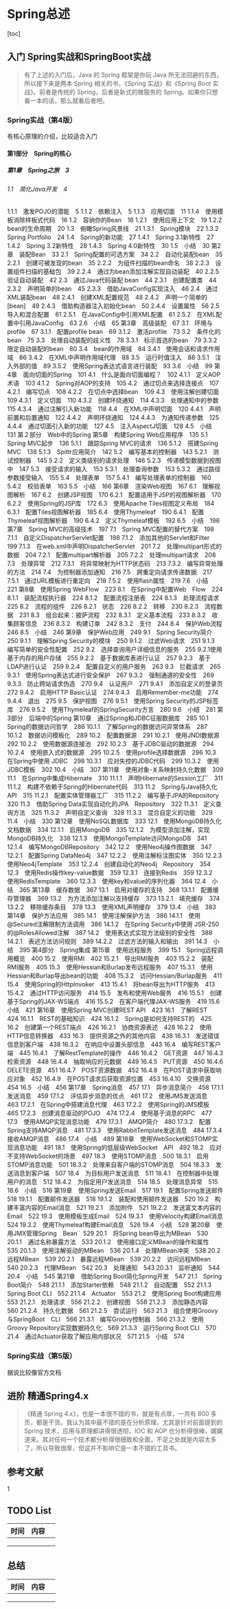 # Spring总述

[toc]

## 入门  Spring实战和SpringBoot实战

> 有了上述的入门后，Java 的 Spring 框架是你玩 Java 所无法回避的东西，所以接下来是两本 Spring 相关的书，《Spring 实战》和《Spring Boot 实战》。前者是传统的 Spring，后者是新式的微服务的 Spring。如果你只想看一本的话，那么就看后者吧。

### Spring实战（第4版）

有核心原理的介绍，比较适合入门

#### 第1部分　Spring的核心

##### 第1章　Spring之旅　3

###### 1.1　简化Java开发　4

1.1.1　激发POJO的潜能　5
1.1.2　依赖注入　5
1.1.3　应用切面　11
1.1.4　使用模板消除样板式代码　16
1.2　容纳你的Bean　18
1.2.1　使用应用上下文　19
1.2.2　bean的生命周期　20
1.3　俯瞰Spring风景线　21
1.3.1　Spring模块　22
1.3.2　Spring Portfolio　24
1.4　Spring的新功能　27
1.4.1　Spring 3.1新特性　27
1.4.2　Spring 3.2新特性　28
1.4.3　Spring 4.0新特性　30
1.5　小结　30
第2章　装配Bean　33
2.1　Spring配置的可选方案　34
2.2　自动化装配bean　35
2.2.1　创建可被发现的bean　35
2.2.2　为组件扫描的bean命名　38
2.2.3　设置组件扫描的基础包　39
2.2.4　通过为bean添加注解实现自动装配　40
2.2.5　验证自动装配　42
2.3　通过Java代码装配
bean　44
2.3.1　创建配置类　44
2.3.2　声明简单的bean　45
2.3.3　借助JavaConfig实现注入　46
2.4　通过XML装配bean　48
2.4.1　创建XML配置规范　48
2.4.2　声明一个简单的
[bean]　49
2.4.3　借助构造器注入初始化bean　50
2.4.4　设置属性　56
2.5　导入和混合配置　61
2.5.1　在JavaConfig中引用XML配置　61
2.5.2　在XML配置中引用JavaConfig　63
2.6　小结　65
第3章　高级装配　67
3.1　环境与profile　67
3.1.1　配置profile bean　69
3.1.2　激活profile　73
3.2　条件化的bean　75
3.3　处理自动装配的歧义性　78
3.3.1　标示首选的bean　79
3.3.2　限定自动装配的bean　80
3.4　bean的作用域　84
3.4.1　使用会话和请求作用域　86
3.4.2　在XML中声明作用域代理　88
3.5　运行时值注入　88
3.5.1　注入外部的值　89
3.5.2　使用Spring表达式语言进行装配　93
3.6　小结　99
第4章　面向切面的Spring　101
4.1　什么是面向切面编程？　102
4.1.1　定义AOP术语　103
4.1.2　Spring对AOP的支持　105
4.2　通过切点来选择连接点　107
4.2.1　编写切点　108
4.2.2　在切点中选择bean　109
4.3　使用注解创建切面　109
4.3.1　定义切面　110
4.3.2　创建环绕通知　114
4.3.3　处理通知中的参数　115
4.3.4　通过注解引入新功能　118
4.4　在XML中声明切面　120
4.4.1　声明前置和后置通知　122
4.4.2　声明环绕通知　124
4.4.3　为通知传递参数　125
4.4.4　通过切面引入新的功能　127
4.5　注入AspectJ切面　128
4.5　小结　131
第２部分　Web中的Spring
第5章　构建Spring Web应用程序　135
5.1　Spring MVC起步　136
5.1.1　跟踪Spring MVC的请求　136
5.1.2　搭建Spring MVC　138
5.1.3　Spittr应用简介　142
5.2　编写基本的控制器　143
5.2.1　测试控制器　145
5.2.2　定义类级别的请求处理　146
5.2.3　传递模型数据到视图中　147
5.3　接受请求的输入　153
5.3.1　处理查询参数　153
5.3.2　通过路径参数接受输入　155
5.4　处理表单　157
5.4.1　编写处理表单的控制器　160
5.4.2　校验表单　163
5.5　小结　166
第6章　渲染Web视图　167
6.1　理解视图解析　167
6.2　创建JSP视图　170
6.2.1　配置适用于JSP的视图解析器　170
6.2.2　使用Spring的JSP库　172
6.3　使用Apache Tiles视图定义布局　184
6.3.1　配置Tiles视图解析器　185
6.4　使用Thymeleaf　190
6.4.1　配置Thymeleaf视图解析器　190
6.4.2　定义Thymeleaf模板　192
6.5　小结　196
第7章　Spring MVC的高级技术　197
7.1　Spring MVC配置的替代方案　198
7.1.1　自定义DispatcherServlet配置　198
7.1.2　添加其他的Servlet和Filter　199
7.1.3　在web.xml中声明DispatcherServlet　201
7.2　处理multipart形式的数据　204
7.2.1　配置multipart解析器　205
7.2.2　处理multipart请求　208
7.3　处理异常　212
7.3.1　将异常映射为HTTP状态码　213
7.3.2　编写异常处理的方法　214
7.4　为控制器添加通知　216
7.5　跨重定向请求传递数据　217
7.5.1　通过URL模板进行重定向　218
7.5.2　使用flash属性　219
7.6　小结　221
第8章　使用Spring WebFlow　223
8.1　在Spring中配置Web　Flow　224
8.1.1　装配流程执行器　224
8.1.2　配置流程注册表　224
8.1.3　处理流程请求　225
8.2　流程的组件　226
8.2.1　状态　226
8.2.2　转移　230
8.2.3　流程数据　231
8.3　组合起来：披萨流程　232
8.3.1　定义基本流程　233
8.3.2　收集顾客信息　236
8.3.2　构建订单　242
8.3.2　支付　244
8.4　保护Web流程　246
8.5　小结　246
第9章　保护Web应用　249
9.1　Spring Security简介　250
9.1.1　理解Spring Security的模块　250
9.1.2　过滤Web请求　251
9.1.3　编写简单的安全性配置　252
9.2　选择查询用户详细信息的服务　255
9.2.1使用基于内存的用户存储　255
9.2.2　基于数据库表进行认证　257
9.2.3　基于LDAP进行认证　259
9.2.4　配置自定义的用户服务　263
9.3　拦截请求　265
9.3.1　使用Spring表达式进行安全保护　267
9.3.2　强制通道的安全性　269
9.3.3　防止跨站请求伪造　270
9.4　认证用户　271
9.4.1　添加自定义的登录页　272
9.4.2　启用HTTP Basic认证　274
9.4.3　启用Remember-me功能　274
9.4.4　退出　275
9.5　保护视图　276
9.5.1　使用Spring Security的JSP标签库　276
9.5.2　使用Thymeleaf的SpringSecurity方言　280
9.6　小结　281
第3部分　后端中的Spring
第10章　通过Spring和JDBC征服数据库　285
10.1　Spring的数据访问哲学　286
10.1.1　了解Spring的数据访问异常体系　287
10.1.2　数据访问模板化　289
10.2　配置数据源　291
10.2.1　使用JNDI数据源　292
10.2.2　使用数据源连接池　292
10.2.3　基于JDBC驱动的数据源　294
10.2.4　使用嵌入式的数据源　295
10.2.5　使用profile选择数据源　296
10.3　在Spring中使用
JDBC　298
10.3.1　应对失控的JDBC代码　299
10.3.2　使用JDBC模板　302
10.4　小结　307
第11章　使用对象-关系映射持久化数据　309
11.1　在Spring中集成Hibernate　310
11.1.1　声明Hibernate的Session工厂　311
11.1.2　构建不依赖于Spring的Hibernate代码　313
11.2　Spring与Java持久化API　315
11.2.1　配置实体管理器工厂　315
11.2.2　编写基于JPA的Repository　320
11.3　借助Spring Data实现自动化的JPA　Repository　322
11.3.1　定义查询方法　325
11.3.2　声明自定义查询　328
11.3.3　混合自定义的功能　329
11.4　小结　330
第12章　使用NoSQL数据库　333
12.1　使用MongoDB持久化文档数据　334
12.1.1　启用MongoDB　335
12.1.2　为模型添加注解，实现MongoDB持久化　338
12.1.3　使用MongoTemplate访问MongoDB　341
12.1.4　编写MongoDBRepository　342
12.2　使用Neo4j操作图数据　347
12.2.1　配置Spring DataNeo4j　347
12.2.2　使用注解标注图实体　350
12.2.3　使用Neo4jTemplate　353
12.2.4　创建自动化的Neo4j　Repository　354
12.3　使用Redis操作key-value数据　359
12.3.1　连接到Redis　359
12.3.2　使用RedisTemplate　360
12.3.3　使用key和value的序列化器　364
12.4　小结　365
第13章　缓存数据　367
13.1　启用对缓存的支持　368
13.1.1　配置缓存管理器　369
13.2　为方法添加注解以支持缓存　373
13.2.1　填充缓存　374
13.2.2　移除缓存条目　378
13.3　使用XML声明缓存　379
13.4　小结　383
第14章　保护方法应用　385
14.1　使用注解保护方法　386
14.1.1　使用@Secured注解限制方法调用　386
14.1.2　在Spring Security中使用
JSR-250的@RolesAllowed注解　387
14.2　使用表达式实现方法级别的安全性　388
14.2.1　表述方法访问规则　389
14.2.2　过滤方法的输入和输出　391
14.3　小结　395
第4部分　Spring集成
第15章　使用远程服务　399
15.1　Spring远程调用概览　400
15.2　使用RMI　402
15.2.1　导出RMI服务　403
15.2.2　装配RMI服务　405
15.3　使用Hessian和Burlap发布远程服务　407
15.3.1　使用Hessian和Burlap导出bean的功能　408
15.3.2　访问Hessian/Burlap服务　411
15.4　使用Spring的HttpInvoker　413
15.4.1　将bean导出为HTTP服务　413
15.4.2　通过HTTP访问服务　414
15.5　发布和使用Web服务　416
15.5.1　创建基于Spring的JAX-WS端点　416
15.5.2　在客户端代理JAX-WS服务　419
15.6　小结　421
第16章　使用Spring MVC创建REST API　423
16.1　了解REST　424
16.1.1　REST的基础知识　424
16.1.2　Spring是如何支持REST的　425
16.2　创建第一个REST端点　426
16.2.1　协商资源表述　428
16.2.2　使用HTTP信息转换器　433
16.3　提供资源之外的其他内容　438
16.3.1　发送错误信息到客户端　438
16.3.2　在响应中设置头部信息　443
16.4　编写REST客户端　445
16.4.1　了解RestTemplate的操作　446
16.4.2　GET资源　447
16.4.3　检索资源　448
16.4.4　抽取响应的元数据　449
16.4.5　PUT资源　450
16.4.6　DELETE资源　451
16.4.7　POST资源数据　452
16.4.8　在POST请求中获取响应对象　452
16.4.9　在POST请求后获取资源位置　453
16.4.10　交换资源　454
16.5　小结　456
第17章　Spring消息　457
17.1　异步消息简介　458
17.1.1　发送消息　459
17.1.2　评估异步消息的优点　461
17.2　使用JMS发送消息　463
17.2.1　在Spring中搭建消息代理　463
17.2.2　使用Spring的JMS模板　465
17.2.3　创建消息驱动的POJO　474
17.2.4　使用基于消息的RPC　477
17.3　使用AMQP实现消息功能　479
17.3.1　AMQP简介　480
17.3.2　配置Spring支持AMQP消息　481
17.3.3　使用RabbitTemplate发送消息　484
17.3.4　接收AMQP消息　486
17.4　小结　489
第18章　使用WebSocket和STOMP实现消息功能　491
18.1　使用Spring的低层级WebSocket　API　492
18.2　应对不支持WebSocket的场景　497
18.3　使用STOMP消息　500
18.3.1　启用STOMP消息功能　501
18.3.2　处理来自客户端的STOMP消息　504
18.3.3　发送消息到客户端　507
18.4　为目标用户发送消息　511
18.4.1　在控制器中处理用户的消息　512
18.4.2　为指定用户发送消息　514
18.5　处理消息异常　515
18.6　小结　516
第19章　使用Spring发送Email　517
19.1　配置Spring发送邮件　518
19.1.1　配置邮件发送器　518
19.1.2　装配和使用邮件发送器　520
19.2　构建丰富内容的Email消息　521
19.2.1　添加附件　521
19.2.2　发送富文本内容的Email　522
19.3　使用模板生成Email　524
19.3.1　使用Velocity构建Email消息　524
19.3.2　使用Thymeleaf构建Email消息　526
19.4　小结　528
第20章　使用JMX管理Spring　Bean　529
20.1　将Spring bean导出为MBean　530
20.1.1　通过名称暴露方法　533
20.1.2　使用接口定义MBean的操作和属性　535
20.1.3　使用注解驱动的MBean　536
20.1.4　处理MBean冲突　538
20.2　远程MBean　539
20.2.1　暴露远程MBean　539
20.2.2　访问远程MBean　540
20.2.3　代理MBean　542
20.3　处理通知　543
20.3.1　监听通知　544
20.4　小结　545
第21章　借助Spring Boot简化Spring开发　547
21.1　Spring Boot简介　548
21.1.1　添加Starter依赖　548
21.1.2　自动配置　552
21.1.3　Spring Boot CLI　552
21.1.4　Actuator　553
21.2　使用Spring Boot构建应用　553
21.2.1　处理请求　556
21.2.2　创建视图　558
21.2.3　添加静态内容　560
21.2.4　持久化数据　561
21.2.5　尝试运行　563
21.3　组合使用Groovy与SpringBoot　CLI　566
21.3.1　编写Groovy控制器　566
21.3.2　使用Groovy Repository实现数据持久化　569
21.3.3　运行Spring Boot CLI　570
21.4　通过Actuator获取了解应用内部状况　571
21.5　小结　574

### Spring实战（第5版）

据说比较像官方文档

## 进阶  精通Spring4.x

> 《精通 Spring 4.x》，也是一本很不错的书，就是有点厚，一共有 800 多页，都是干货。我认为其中最不错的是在分析原理，尤其是针对前面提到的 Spring 技术，应用与原理都讲得很透彻，IOC 和 AOP 也分析得很棒，娓娓道来。其对任何一个技术都分析得很细致和全面，不足之处就是内容太多了，所以导致很厚，但这并不影响它是一本不错的工具书。







## 参考文献

1 



## TODO List

| 时间 | 内容 |      |
| ---- | ---- | ---- |
|      |      |      |
|      |      |      |
|      |      |      |



## 总结

| 时间 | 内容 |      |
| ---- | ---- | ---- |
|      |      |      |
|      |      |      |
|      |      |      |



